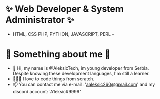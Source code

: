 # ✨ Web Developer & System Administrator ✨
- HTML, CSS PHP, PYTHON, JAVASCRIPT, PERL -
# 📱 Something about me 📱
- 👋 Hi, my name is @AleksicTech, im young developer from Serbia. Despite knowing these development languages, I'm still a learner.
- 👨🏻‍💻 I love to code things from scratch.
- 📫 You can contact me via e-mail: 'aaleksic260@gmail.com' and my discord account: 'A1eksic#9999'

